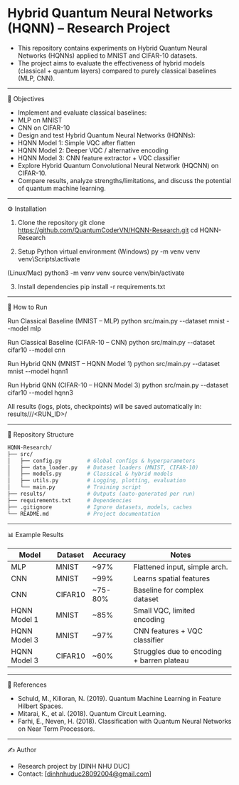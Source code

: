 # Hybrid Quantum Neural Networks (HQNN) – Research Project
 
- This repository contains experiments on Hybrid Quantum Neural Networks (HQNNs) applied to MNIST and CIFAR-10 datasets.
- The project aims to evaluate the effectiveness of hybrid models (classical + quantum layers) compared to purely classical baselines (MLP, CNN).
-----------------------------------------------------------
📌 Objectives

- Implement and evaluate classical baselines:
- MLP on MNIST
- CNN on CIFAR-10
- Design and test Hybrid Quantum Neural Networks (HQNNs):
- HQNN Model 1: Simple VQC after flatten
- HQNN Model 2: Deeper VQC / alternative encoding
- HQNN Model 3: CNN feature extractor + VQC classifier
- Explore Hybrid Quantum Convolutional Neural Network (HQCNN) on CIFAR-10.
- Compare results, analyze strengths/limitations, and discuss the potential of quantum machine learning.
-----------------------------------------------------------
⚙️ Installation

1. Clone the repository
git clone https://github.com/QuantumCoderVN/HQNN-Research.git
cd HQNN-Research

2. Setup Python virtual environment
(Windows)
py -m venv venv
venv\Scripts\activate

(Linux/Mac)
python3 -m venv venv
source venv/bin/activate

3. Install dependencies
pip install -r requirements.txt
-----------------------------------------------------------
🚀 How to Run

Run Classical Baseline (MNIST – MLP)
python src/main.py --dataset mnist --model mlp

Run Classical Baseline (CIFAR-10 – CNN)
python src/main.py --dataset cifar10 --model cnn

Run Hybrid QNN (MNIST – HQNN Model 1)
python src/main.py --dataset mnist --model hqnn1

Run Hybrid QNN (CIFAR-10 – HQNN Model 3)
python src/main.py --dataset cifar10 --model hqnn3

All results (logs, plots, checkpoints) will be saved automatically in:
results/<DATASET>/<MODEL>/<RUN_ID>/

-----------------------------------------------------------
📂 Repository Structure

```bash
HQNN-Research/
├── src/
│   ├── config.py        # Global configs & hyperparameters
│   ├── data_loader.py   # Dataset loaders (MNIST, CIFAR-10)
│   ├── models.py        # Classical & hybrid models
│   ├── utils.py         # Logging, plotting, evaluation
│   └── main.py          # Training script
├── results/             # Outputs (auto-generated per run)
├── requirements.txt     # Dependencies
├── .gitignore           # Ignore datasets, models, caches
└── README.md            # Project documentation
```
-----------------------------------------------------------
📊 Example Results

 | Model            | Dataset | Accuracy | Notes                          |
 |------------------|---------|----------|--------------------------------|
 | MLP              | MNIST   | ~97%     | Flattened input, simple arch. |
 | CNN              | MNIST   | ~99%     | Learns spatial features        |
 | CNN              | CIFAR10 | ~75-80%  | Baseline for complex dataset   |
 | HQNN Model 1     | MNIST   | ~85%     | Small VQC, limited encoding    |
 | HQNN Model 3     | MNIST   | ~97%     | CNN features + VQC classifier  |
 | HQNN Model 3     | CIFAR10 | ~60%     | Struggles due to encoding + barren plateau |
 -----------------------------------------------------------
📖 References

- Schuld, M., Killoran, N. (2019). Quantum Machine Learning in Feature Hilbert Spaces.
- Mitarai, K., et al. (2018). Quantum Circuit Learning.
- Farhi, E., Neven, H. (2018). Classification with Quantum Neural Networks on Near Term Processors.

-----------------------------------------------------------
✍️ Author

- Research project by [DINH NHU DUC]
- Contact: [dinhnhuduc28092004@gmail.com]
